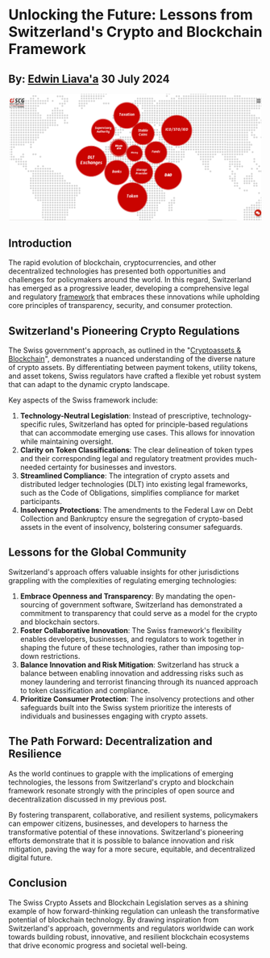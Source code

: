 # Unlocking the Future: Lessons from Switzerland's Crypto and Blockchain Framework
## By: [Edwin Liava'a](https://github.com/EdwinLiavaa) 30 July 2024

<p align="center">
 <img width="500" src="https://github.com/EdwinLiavaa/liavaa.space/blob/main/blog/20240730/pic.png">
</p>

## Introduction

The rapid evolution of blockchain, cryptocurrencies, and other decentralized technologies has presented both opportunities and challenges for policymakers around the world. In this regard, Switzerland has emerged as a progressive leader, developing a comprehensive legal and regulatory [framework](https://www.swisscryptoguide.com/) that embraces these innovations while upholding core principles of transparency, security, and consumer protection. 

## Switzerland's Pioneering Crypto Regulations

The Swiss government's approach, as outlined in the "[Cryptoassets & Blockchain](https://www.lexology.com/panoramic/workareas/cryptoassets-and-blockchain?utm_source=GTDT&utm_medium=pdf&utm_campaign=Cryptoassets+%26+Blockchain+2024)", demonstrates a nuanced understanding of the diverse nature of crypto assets. By differentiating between payment tokens, utility tokens, and asset tokens, Swiss regulators have crafted a flexible yet robust system that can adapt to the dynamic crypto landscape.

Key aspects of the Swiss framework include:

1. **Technology-Neutral Legislation**: Instead of prescriptive, technology-specific rules, Switzerland has opted for principle-based regulations that can accommodate emerging use cases. This allows for innovation while maintaining oversight.
2. **Clarity on Token Classifications**: The clear delineation of token types and their corresponding legal and regulatory treatment provides much-needed certainty for businesses and investors.
3. **Streamlined Compliance**: The integration of crypto assets and distributed ledger technologies (DLT) into existing legal frameworks, such as the Code of Obligations, simplifies compliance for market participants.
4. **Insolvency Protections**: The amendments to the Federal Law on Debt Collection and Bankruptcy ensure the segregation of crypto-based assets in the event of insolvency, bolstering consumer safeguards.

## Lessons for the Global Community

Switzerland's approach offers valuable insights for other jurisdictions grappling with the complexities of regulating emerging technologies:

1. **Embrace Openness and Transparency**: By mandating the open-sourcing of government software, Switzerland has demonstrated a commitment to transparency that could serve as a model for the crypto and blockchain sectors.
2. **Foster Collaborative Innovation**: The Swiss framework's flexibility enables developers, businesses, and regulators to work together in shaping the future of these technologies, rather than imposing top-down restrictions.
3. **Balance Innovation and Risk Mitigation**: Switzerland has struck a balance between enabling innovation and addressing risks such as money laundering and terrorist financing through its nuanced approach to token classification and compliance.
4. **Prioritize Consumer Protection**: The insolvency protections and other safeguards built into the Swiss system prioritize the interests of individuals and businesses engaging with crypto assets.

## The Path Forward: Decentralization and Resilience

As the world continues to grapple with the implications of emerging technologies, the lessons from Switzerland's crypto and blockchain framework resonate strongly with the principles of open source and decentralization discussed in my previous post.

By fostering transparent, collaborative, and resilient systems, policymakers can empower citizens, businesses, and developers to harness the transformative potential of these innovations. Switzerland's pioneering efforts demonstrate that it is possible to balance innovation and risk mitigation, paving the way for a more secure, equitable, and decentralized digital future.

## Conclusion

The Swiss Crypto Assets and Blockchain Legislation serves as a shining example of how forward-thinking regulation can unleash the transformative potential of blockchain technology. By drawing inspiration from Switzerland's approach, governments and regulators worldwide can work towards building robust, innovative, and resilient blockchain ecosystems that drive economic progress and societal well-being.